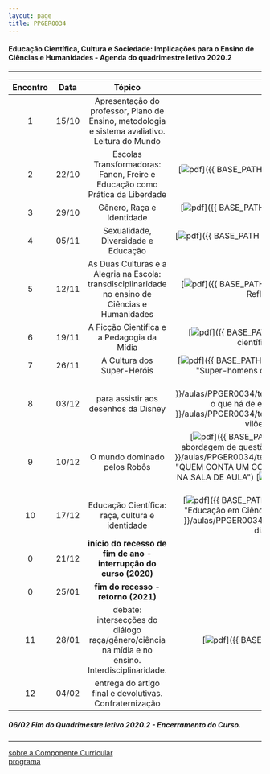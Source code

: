 ```yaml
---
layout: page
title: PPGER0034
---
```

#### Educação Científica, Cultura e Sociedade: Implicações para o Ensino de Ciências e Humanidades - Agenda do quadrimestre letivo 2020.2
---

| Encontro | Data  | Tópico | Leitura |
| :---: | --- | :---: | :---: |
| 1| 15/10	| Apresentação do professor, Plano de Ensino, metodologia e sistema avaliativo. Leitura do Mundo | Não há |
| 2| 22/10	| Escolas Transformadoras: Fanon, Freire e  Educação como Prática da Liberdade | [![pdf](/pages/icons16/pdf-icon.png)]({{ BASE_PATH }}/aulas/PPGER0034/textos/09.pdf "A recepção de Fanon no Brasil e a identidade negra")    [![pdf](/pages/icons16/pdf-icon.png)](/textos/4309-Texto-do-artigo-9916-1-10-20131014.pdf "O PÓS-COLONIALISMO E A PEDAGOGIA DE PAULO FREIRE") |
| 3| 29/10	|	Gênero, Raça e Identidade  | [![pdf](/pages/icons16/pdf-icon.png)]({{ BASE_PATH }}/aulas/PPGER0034/textos/Gênero-Joan-Scott.pdf "Gênero, uma categoria útil de análise histórica") |
| 4| 05/11	|	Sexualidade, Diversidade e Educação | [![pdf](/pages/icons16/pdf-icon.png)]({{ BASE_PATH }}/aulas/PPGER0034/textos/29529-96021-1-SM.pdf "Gênero, Mídia e Educação: Diálogos na Infância e na Pré-Adolescência") |
| 5| 12/11	| As Duas Culturas e a Alegria na Escola: transdisciplinaridade no ensino de Ciências e Humanidades | [![pdf](/pages/icons16/pdf-icon.png)]({{ BASE_PATH }}/aulas/PPGER0034/textos/PINHEIROEnancib2011b.pdf "As duas Culturas e os Reflexos no Mundo Atual, nas Ciências e na Ciência da Informação") |
| 6| 19/11	|	A Ficção Científica e a Pedagogia da Mídia | [![pdf](/pages/icons16/pdf-icon.png)]({{ BASE_PATH }}/aulas/PPGER0034/textos/1516-7313-ciedu-21-03-0783.pdf "A ficção científica como elemento de problematização na educação em ciências")  |
| 7| 26/11	|	A Cultura dos Super-Heróis | [![pdf](/pages/icons16/pdf-icon.png)]({{ BASE_PATH }}/aulas/PPGER0034/textos/237669-Texto-artigo-88393-1-10-20171226.pdf "Super-homens da América: por que precisamos falar sobre os quadrinhos de super-heróis?") |
| 8| 03/12	|	para assistir aos desenhos da Disney  | [![pdf](/pages/icons16/pdf-icon.png)](/textos/O_vilão_desvianteScar_em_O_Rei_Leão.pdf "O vilão desviante: uma leitura sociocultural pela perspectiva de gênero de Scar em O Rei Leão") [![pdf](/pages/icons16/pdf-icon.png)]({{ BASE_PATH }}/aulas/PPGER0034/textos/O_VILÃO_SUSPEITO_MASCULINIDADE_VILÕES_DISNEY.pdf "O vilão suspeito: o que há de errado com a masculinidade dos vilões da Disney?") [![pdf](/pages/icons16/pdf-icon.png)]({{ BASE_PATH }}/aulas/PPGER0034/textos/abjeção_e_heteronormatividade_em_A_Pequena_Sereia.pdf "Para assistir aos vilões Disney: abjeção e heteronormatividade em A Pequena Sereia")|
| 9| 10/12	|	O mundo dominado pelos Robôs | [![pdf](/pages/icons16/pdf-icon.png)]({{ BASE_PATH }}/aulas/PPGER0034/textos/texto_aula_09_robôs.pdf "Robôs e androides: a abordagem de questões sociopolíticas de ciência e tecnologia em sala de aula") [![pdf](/pages/icons16/pdf-icon.png)]({{ BASE_PATH }}/aulas/PPGER0034/textos/QUEM_CONTA_UM_CONTO_AUMENTA_UM_PONTO_TAMBEM_EM_FISICA.pdf "QUEM CONTA UM CONTO AUMENTA UM PONTO TAMBÉM EM FÍSICA: CONTOS DE FICÇÃO CIENTÍFICA NA SALA DE AULA")  [![pdf](/pages/icons16/pdf-icon.png)]({{ BASE_PATH }}/aulas/PPGER0034/textos/SONHOS_DE_ROBÔ.pdf "Sonhos de Robô")|
| 10|17/12	|	 Educação Científica: raça, cultura e identidade| [![pdf](/pages/icons16/pdf-icon.png)]({{ BASE_PATH }}/aulas/PPGER0034/textos/13139-Publicação-40697-2-10-20190802.pdf "Educação em Ciências na Escola Democrática e as Relações Étnico-Raciais")  [![pdf](/pages/icons16/pdf-icon.png)]({{ BASE_PATH }}/aulas/PPGER0034/textos/2043-482483295-1-PB.pdf "Produções científicas do antigo Egito: um diálogo sobre Química, cerveja, negritude e outras coisas mais")|
| 0 |21/12	| **início do recesso de fim de ano - interrupção do curso (2020)** | ----- |
| 0 |25/01 | **fim do recesso - retorno  (2021)** | ----- |
| 11|28/01	|	 debate: intersecções do diálogo raça/gênero/ciência na mídia e no ensino. Interdisciplinaridade. | [![pdf](/pages/icons16/pdf-icon.png)]({{ BASE_PATH }}/aulas/PPGER0034/textos/PINHEIROEnancib2011b.pdf "atualizar") |
| 12|04/02	|	 entrega do artigo  final e devolutivas. Confraternização  | ---- |

#####  06/02		Fim do Quadrimestre letivo 2020.2 - Encerramento do Curso.

---
[sobre a Componente Curricular](index.html)  
[programa](programa.html)
